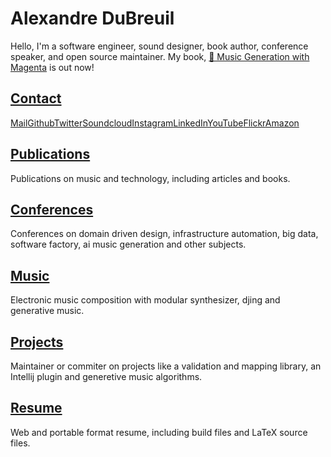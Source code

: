 # Alexandre DuBreuil

Hello, I'm a software engineer, sound designer, book author, conference speaker, and open source maintainer. My book, [📕 Music Generation with Magenta](https://www.packtpub.com/eu/data/hands-on-music-generation-with-magenta) is out now!

## [Contact](contact)

<span class="icon icon-mail">[Mail](mailto:contact@alexandredubreuil.com)</span><span class="icon icon-github">[Github](https://github.com/dubreuia)</span><span class="icon icon-twitter">[Twitter](https://twitter.com/dubreuia)</span><span class="icon icon-soundcloud">[Soundcloud](https://soundcloud.com/dubreuia)</span><span class="icon icon-instagram">[Instagram](https://www.instagram.com/dubreuia0)</span><span class="icon icon-linkedin">[LinkedIn](https://www.linkedin.com/in/alexandredubreuil)</span><span class="icon icon-youtube">[YouTube](https://www.youtube.com/channel/UCUObC73e-3wAUs-FxYBnE2g/playlists)</span><span class="icon icon-flickr">[Flickr](https://www.flickr.com/photos/186815729@N02/galleries)</span><span class="icon icon-website">[Amazon](https://www.amazon.com/author/alexandredubreuil)</span>

## [Publications](publications)

Publications on music and technology, including articles and books.

## [Conferences](conferences)

Conferences on domain driven design, infrastructure automation, big data, software factory, ai music generation and other subjects.

## [Music](music)

Electronic music composition with modular synthesizer, djing and generative music.

## [Projects](projects)

Maintainer or commiter on projects like a validation and mapping library, an Intellij plugin and generetive music algorithms.

## [Resume](resume)

Web and portable format resume, including build files and LaTeX source files.

